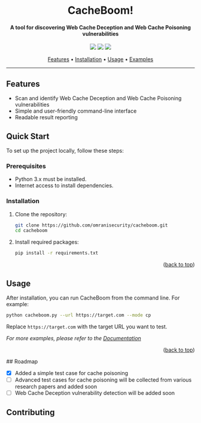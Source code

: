 <h1 align="center">
CacheBoom!
</h1>

<h4 align="center">A tool for discovering Web Cache Deception and Web Cache Poisoning vulnerabilities</h4>

<p align="center">
<a href="https://github.com/omranisecurity/cacheboom/issues"><img src="https://img.shields.io/badge/contributions-welcome-brightgreen.svg?style=flat"></a>
<a href="https://github.com/omranisecurity/cacheBoom/releases"><img src="https://img.shields.io/badge/release-v0.8.1-blue"></a>
<a href="https://twitter.com/omranisecurity"><img src="https://img.shields.io/twitter/follow/omranisecurity?logo=twitter"></a>
</p>

<p align="center">
    <a href="#features">Features</a> •
    <a href="#installation">Installation</a> •
    <a href="#usage">Usage</a> •
    <a href="#examples">Examples</a>
</p>

---

## Features

- Scan and identify Web Cache Deception and Web Cache Poisoning vulnerabilities
- Simple and user-friendly command-line interface
- Readable result reporting

## Quick Start

To set up the project locally, follow these steps:

### Prerequisites

- Python 3.x must be installed.
- Internet access to install dependencies.

### Installation

1. Clone the repository:
     ```sh
     git clone https://github.com/omranisecurity/cacheboom.git
     cd cacheboom
     ```
2. Install required packages:
     ```sh
     pip install -r requirements.txt
     ```

<p align="right">(<a href="#readme-top">back to top</a>)</p>

## Usage

After installation, you can run CacheBoom from the command line. For example:

```sh
python cacheboom.py --url https://target.com --mode cp
```

Replace `https://target.com` with the target URL you want to test.

_For more examples, please refer to the [Documentation](https://github.com/omranisecurity/cacheboom/wiki)_

<p align="right">(<a href="#readme-top">back to top</a>)</p>
## Roadmap

- [x] Added a simple test case for cache poisoning
- [ ] Advanced test cases for cache poisoning will be collected from various research papers and added soon
- [ ] Web Cache Deception vulnerability detection will be added soon

## Contributing